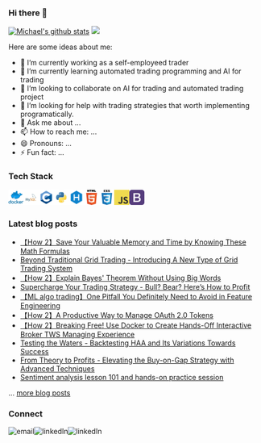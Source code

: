 ### Hi there 👋

[![Michael's github stats](https://github-readme-stats.vercel.app/api?username=mikelhsia&count_private=true&show_icons=true)](https://github.com/anuraghazra/github-readme-stats)
![](https://leetcard.jacoblin.cool/mikelhsia?theme=light)

Here are some ideas about me:

- 🔭 I’m currently working as a self-employeed trader
- 🌱 I’m currently learning automated trading programming and AI for trading
- 👯 I’m looking to collaborate on AI for trading and automated trading project
- 🤔 I’m looking for help with trading strategies that worth implementing programatically.
- 💬 Ask me about ...
- 📫 How to reach me: ...
- 😄 Pronouns: ...
- ⚡ Fun fact: ...


### Tech Stack
<img align="left" alt="docker" width="30px" src="https://raw.githubusercontent.com/github/explore/80688e429a7d4ef2fca1e82350fe8e3517d3494d/topics/docker/docker.png" />
<img align="left" alt="mysql" width="30px" src="https://raw.githubusercontent.com/github/explore/80688e429a7d4ef2fca1e82350fe8e3517d3494d/topics/mysql/mysql.png" />

<img align="left" alt="c" width="30px" src="https://raw.githubusercontent.com/github/explore/80688e429a7d4ef2fca1e82350fe8e3517d3494d/topics/c/c.png" />
<img align="left" alt="python" width="30px" src="https://raw.githubusercontent.com/github/explore/80688e429a7d4ef2fca1e82350fe8e3517d3494d/topics/python/python.png" />

<img align="left" alt="hexo" width="30px" src="https://raw.githubusercontent.com/hexojs/logo/master/hexo-logo-avatar.png" />
<img align="left" alt="html" width="30px" src="https://raw.githubusercontent.com/github/explore/80688e429a7d4ef2fca1e82350fe8e3517d3494d/topics/html/html.png" />
<img align="left" alt="css" width="30px" src="https://raw.githubusercontent.com/github/explore/80688e429a7d4ef2fca1e82350fe8e3517d3494d/topics/css/css.png" />
<img align="left" alt="Javascript" width="30px" src="https://raw.githubusercontent.com/github/explore/80688e429a7d4ef2fca1e82350fe8e3517d3494d/topics/javascript/javascript.png" />
<img align="left" alt="bootstrap" width="30px" src="https://raw.githubusercontent.com/github/explore/80688e429a7d4ef2fca1e82350fe8e3517d3494d/topics/bootstrap/bootstrap.png" />
</div>

<br><br>


### Latest blog posts
<!-- BLOG-POST-LIST:START -->
- [【How 2】Save Your Valuable Memory and Time by Knowing These Math Formulas](http://mikelhsia.github.io/2024/12/16/2024-12-14-save-memory-by-learning-math/)
- [Beyond Traditional Grid Trading - Introducing A New Type of Grid Trading System](http://mikelhsia.github.io/2024/11/11/2024-11-11-new-type-of-grid-trading-system/)
- [【How 2】Explain Bayes&#39; Theorem Without Using Big Words](http://mikelhsia.github.io/2024/10/04/2024-10-07-explain-bayes-theorm-without-using-big-words/)
- [Supercharge Your Trading Strategy - Bull? Bear? Here’s How to Profit](http://mikelhsia.github.io/2024/09/23/2024-09-30-market-indicator/)
- [【ML algo trading】One Pitfall You Definitely Need to Avoid in Feature Engineering](http://mikelhsia.github.io/2024/06/28/2024-06-28-why-fit-and-transform/)
- [【How 2】A Productive Way to Manage OAuth 2.0 Tokens](http://mikelhsia.github.io/2024/06/24/2024-06-24-test-oauth-via-postman/)
- [【How 2】Breaking Free! Use Docker to Create Hands-Off Interactive Broker TWS Managing Experience](http://mikelhsia.github.io/2024/04/23/2024-04-24-spin-up-docker-container-for-your-tws/)
- [Testing the Waters - Backtesting HAA and Its Variations Towards Success](http://mikelhsia.github.io/2024/04/09/2024-03-25-hybrid-asset-allocation/)
- [From Theory to Profits - Elevating the Buy-on-Gap Strategy with Advanced Techniques](http://mikelhsia.github.io/2024/01/18/2024-01-18-Revisit-Buy-On-Gao-Strategy/)
- [Sentiment analysis lesson 101 and hands-on practice session](http://mikelhsia.github.io/2023/11/02/2023-11-03-sentiment-analysis/)
<!-- BLOG-POST-LIST:END -->
... [more blog posts](https://mikelhsia.github.io/)


### Connect
[<img align='left' alt='email' src='https://img.shields.io/badge/gmail-D14836?&style=for-the-badge&logo=gmail&logoColor=white'>](mailto:mikelhsia@hotmail.com)
[<img align='left' alt='linkedIn' src='https://img.shields.io/badge/linkedin-%230077B5.svg?&style=for-the-badge&logo=linkedin&logoColor=white'>](https://www.linkedin.com/in/tsu-yu-hsia-00743021/)
[<img align='left' alt='linkedIn' src='https://img.shields.io/badge/github-%23100000.svg?&style=for-the-badge&logo=github&logoColor=white'>](https://github.com/mikelhsia)


